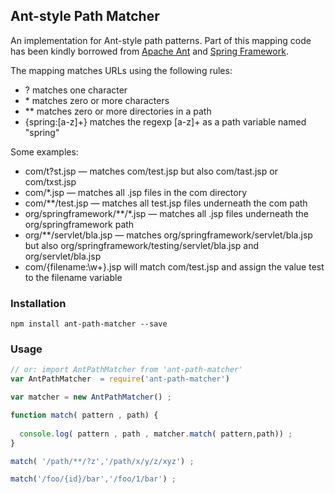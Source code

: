 ## Ant-style Path Matcher

An implementation for Ant-style path patterns.
Part of this mapping code has been kindly borrowed from [Apache Ant](https://ant.apache.org) and [Spring Framework](https://springframework.org).

The mapping matches URLs using the following rules:  
+ ? matches one character  
+ \* matches zero or more characters  
+ \*\* matches zero or more directories in a path  
+ {spring:[a-z]+} matches the regexp [a-z]+ as a path variable named "spring"  


Some examples:
+ com/t?st.jsp — matches com/test.jsp but also com/tast.jsp or com/txst.jsp  
+ com/*.jsp — matches all .jsp files in the com directory  
+ com/**/test.jsp — matches all test.jsp files underneath the com path  
+ org/springframework/**/*.jsp — matches all .jsp files underneath the org/springframework path  
+ org/**/servlet/bla.jsp — matches org/springframework/servlet/bla.jsp but also org/springframework/testing/servlet/bla.jsp and org/servlet/bla.jsp  
+ com/{filename:\\w+}.jsp will match com/test.jsp and assign the value test to the filename variable  



### Installation  

```
npm install ant-path-matcher --save
```

### Usage  

```js
// or: import AntPathMatcher from 'ant-path-matcher'
var AntPathMatcher  = require('ant-path-matcher')

var matcher = new AntPathMatcher() ;

function match( pattern , path) {
 
  console.log( pattern , path , matcher.match( pattern,path)) ;
}

match( '/path/**/?z','/path/x/y/z/xyz') ;

match('/foo/{id}/bar','/foo/1/bar') ;

```

